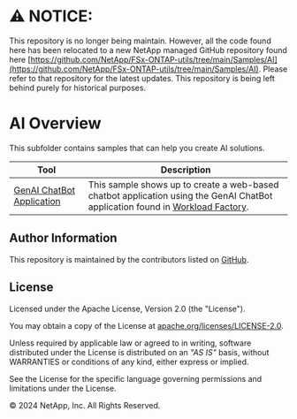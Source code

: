 # :warning: **NOTICE:**

This repository is no longer being maintain. However, all the code found here has been relocated to a new NetApp managed GitHub repository found here [https://github.com/NetApp/FSx-ONTAP-utils/tree/main/Samples/AI](https://github.com/NetApp/FSx-ONTAP-utils/tree/main/Samples/AI). Please refer to that repository for the latest updates. This repository is being left behind purely for historical purposes.

# AI Overview
This subfolder contains samples that can help you create AI solutions.

| Tool | Description |
| --- | --- |
| [GenAI ChatBot Application](/AI/GenAI-ChatBot-application-sample) | This sample shows up to create a web-based chatbot application using the GenAI ChatBot application found in [Workload Factory](https://console.workloads.netapp.com). |

## Author Information

This repository is maintained by the contributors listed on [GitHub](https://github.com/NetApp/FSx-ONTAP-samples-scripts/graphs/contributors).

## License

Licensed under the Apache License, Version 2.0 (the "License").

You may obtain a copy of the License at [apache.org/licenses/LICENSE-2.0](http://www.apache.org/licenses/LICENSE-2.0).

Unless required by applicable law or agreed to in writing, software distributed under the License is distributed on an _"AS IS"_ basis, without WARRANTIES or conditions of any kind, either express or implied.

See the License for the specific language governing permissions and limitations under the License.

© 2024 NetApp, Inc. All Rights Reserved.
